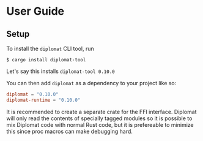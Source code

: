 # User Guide

## Setup

To install the `diplomat` CLI tool, run

```shell
$ cargo install diplomat-tool
```

Let's say this installs `diplomat-tool 0.10.0`

You can then add `diplomat` as a dependency to your project like so:

```toml
diplomat = "0.10.0"
diplomat-runtime = "0.10.0"
```

It is recommended to create a separate crate for the FFI interface. Diplomat will only read the contents of specially tagged modules so it is possible to mix Diplomat code with normal Rust code, but it is prefereable to minimize this since proc macros can make debugging hard.
